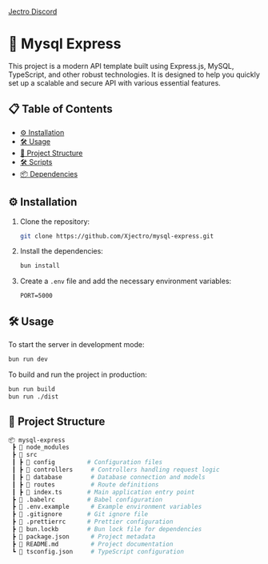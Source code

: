 [Jectro Discord](https://discord.gg/zYP8zsuQHM)

# 🚀 Mysql Express

This project is a modern API template built using Express.js, MySQL, TypeScript, and other robust technologies. It is designed to help you quickly set up a scalable and secure API with various essential features.

## 📋 Table of Contents

- [⚙️ Installation](#%EF%B8%8F-installation)
- [🛠 Usage](#-usage)
- [📂 Project Structure](#-project-structure)
- [🛠 Scripts](#-scripts)
- [📦 Dependencies](#-dependencies)

## ⚙️ Installation

1. Clone the repository:
   ```bash
   git clone https://github.com/Xjectro/mysql-express.git
   ```
2. Install the dependencies:
   ```bash
   bun install
   ```
3. Create a `.env` file and add the necessary environment variables:

   ```env
   PORT=5000
   ```

## 🛠 Usage

To start the server in development mode:
```bash
bun run dev
```
To build and run the project in production:
```bash
bun run build
bun run ./dist
```

## 📂 Project Structure

```bash
📦 mysql-express
 ┣ 📂 node_modules
 ┣ 📂 src
 ┃ ┣ 📂 config         # Configuration files
 ┃ ┣ 📂 controllers     # Controllers handling request logic
 ┃ ┣ 📂 database        # Database connection and models
 ┃ ┣ 📂 routes          # Route definitions
 ┃ ┣ 📜 index.ts       # Main application entry point
 ┣ 📜 .babelrc         # Babel configuration
 ┣ 📜 .env.example      # Example environment variables
 ┣ 📜 .gitignore       # Git ignore file
 ┣ 📜 .prettierrc      # Prettier configuration
 ┣ 📜 bun.lockb        # Bun lock file for dependencies
 ┣ 📜 package.json      # Project metadata
 ┣ 📜 README.md         # Project documentation
 ┗ 📜 tsconfig.json     # TypeScript configuration
```
